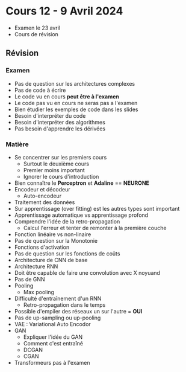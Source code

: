 # Cours 12 - 9 Avril 2024
- Examen le 23 avril
- Cours de révision

## Révision

### Examen
- Pas de question sur les architectures complexes
- Pas de code à écrire
- Le code vu en cours **peut être à l'examen**
- Le code pas vu en cours ne seras pas a l'examen
- Bien étudier les exemples de code dans les slides
- Besoin d'interpréter du code
- Besoin d'interpréter des algorithmes
- Pas besoin d'apprendre les dérivées

### Matière
- Se concentrer sur les premiers cours
  - Surtout le deuxième cours
  - Premier moins important
  - Ignorer le cours d'introduction
- Bien connaître le **Perceptron** et **Adaline** =­= **NEURONE**
- Encodeur et décodeur
  - Auto-encodeur 
- Traitement des données
- Sur apprentissage (over fitting) est les autres types sont important
- Apprentissage automatique vs apprentissage profond
- Comprendre l'idée de la retro-propagation
  - Calcul l'erreur et tenter de remonter à la première couche
- Fonction linéaire vs non-linaire
- Pas de question sur la Monotonie
- Fonctions d'activation
- Pas de question sur les fonctions de coûts
- Architecture de CNN de base
- Architecture RNN
- Doit être capable de faire une convolution avec X noyuand
- Pas de GNN
- Pooling
  - Max pooling
- Difficulté d'entraînement d'un RNN
  - Retro-propagation dans le temps
- Possible d'empiler des réseaux un sur l'autre = **OUI**
- Pas de up-sampling ou up-pooling
- VAE : Variational Auto Encodor
- GAN
  - Expliquer l'idée du GAN
  - Comment c'est entraîné
  - DCGAN
  - CGAN 
- Transformeurs pas à l'examen
